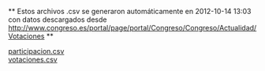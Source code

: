 ** Estos archivos .csv se generaron automáticamente en 2012-10-14 13:03 
con datos descargados desde http://www.congreso.es/portal/page/portal/Congreso/Congreso/Actualidad/Votaciones **

[participacion.csv](https://github.com/hamoid/que_hacen/blob/master/csv/participacion.csv)  
[votaciones.csv](https://github.com/hamoid/que_hacen/blob/master/csv/votaciones.csv)  
